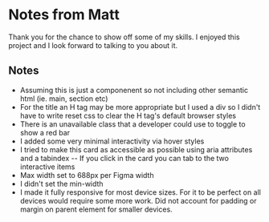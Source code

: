 # Notes from Matt

Thank you for the chance to show off some of my skills.  I enjoyed this project and I look forward to talking to you about it.
## Notes
- Assuming this is just a componenent so not including other semantic html (ie. main, section etc)
- For the title an H tag may be more appropriate but I used a div so I didn't have to write reset css to clear the H tag's default browser styles
- There is an unavailable class that a developer could use to toggle to show a red bar
- I added some very minimal interactivity via hover styles
- I tried to make this card as accessible as possible using aria attributes and a tabindex
-- If you click in the card you can tab to the two interactive items
- Max width set to 688px per Figma width
- I didn't set the min-width
- I made it fully responsive for most device sizes. For it to be perfect on all devices would require some more work. Did not account for padding or margin on parent element for smaller devices.